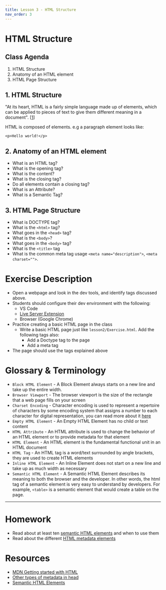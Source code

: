 ```yaml
---
title: Lesson 3 - HTML Structure
nav_order: 3
---
```


# HTML Structure

## Class Agenda

1. HTML Structure
2. Anatomy of an HTML element
3. HTML Page Structure

## 1. HTML Structure

"At its heart, HTML is a fairly simple language made up of elements, which can be applied to pieces of text to give them different meaning in a document". [[1](https://developer.mozilla.org/en-US/docs/Learn/HTML/Introduction_to_HTML)]

HTML is composed of elements. e.g a paragraph element looks like:

```
<p>Hello world!</p>
```

## 2. Anatomy of an HTML element

- What is an HTML tag?
- What is the opening tag?
- What is the content?
- What is the closing tag?
- Do all elements contain a closing tag?
- What is an Attribute?
- What is a Semantic Tag?

## 3. HTML Page Structure

- What is DOCTYPE tag?
- What is the `<html>` tag?
- What goes in the `<head>` tag?
- What is the `<body>`?
- What goes in the `<body>` tag?
- What is the `<title>` tag
- What is the common meta tag usage `<meta name="description">`, `<meta charset="">`.

# Exercise Description

- Open a webpage and look in the dev tools, and identify tags discussed above.
- Students should configure their dev environment with the following:
  - VS Code
  - [Live Server Extension](https://marketplace.visualstudio.com/items?itemName=ritwickdey.LiveServer)
  - Browser (Google Chrome)
- Practice creating a basic HTML page in the class
  - Write a basic HTML page just like `lesson2/Exercise.html`. Add the following tags also:
    - Add a Doctype tag to the page
    - Add a meta tag
- The page should use the tags explained above

# Glossary & Terminology

- `Block HTML Element` - A Block Element always starts on a new line and take up the entire width.
- `Browser Viewport` - The browser viewport is the size of the rectangle that a web page fills on your screen
- `Charset Encoding` - Character encoding is used to represent a repertoire of characters by some encoding system that assigns a number to each character for digital representation, you can read more about it [here](https://en.wikipedia.org/wiki/Character_encoding)
- `Empty HTML Element` - An Empty HTML Element has no child or text content
- `HTML Attribute` - An HTML attribute is used to change the behavior of an HTML element or to provide metadata for that element
- `HTML Element` - An HTML element is the fundamental functional unit in an HTML document
- `HTML Tag` - An HTML tag is a word/text surrounded by angle brackets, they are used to create HTML elements
- `Inline HTML Element` - An Inline Element does not start on a new line and take up as much width as necessary
- `Semantic HTML Element` - A Semantic HTML Element describes its meaning to both the browser and the developer. In other words, the html tag of a semantic element is very easy to understand by developers. For example, `<table>` is a semantic element that would create a table on the page.

---

# Homework

- Read about at least ten [semantic HTML elements](https://developer.mozilla.org/en-US/docs/Glossary/Semantics#semantic_elements) and when to use them
- Read about the different [HTML metadata elements](https://developer.mozilla.org/en-US/docs/Learn/HTML/Introduction_to_HTML/The_head_metadata_in_HTML#metadata_the_%3Cmeta%3E_element)

# Resources

- [MDN Getting started with HTML](https://developer.mozilla.org/en-US/docs/Learn/HTML/Introduction_to_HTML/Getting_started)
- [Other types of metadata in head](https://developer.mozilla.org/en-US/docs/Learn/HTML/Introduction_to_HTML/The_head_metadata_in_HTML#other_types_of_metadata)
- [Semantic HTML Elements](https://developer.mozilla.org/en-US/docs/Glossary/Semantics#semantic_elements)
